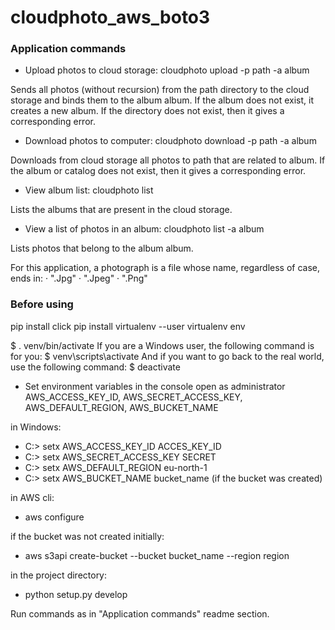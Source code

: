 # cloudphoto_aws_boto3

### Application commands 

* Upload photos to cloud storage: cloudphoto upload -p path -a album

Sends all photos (without recursion) from the path directory to the cloud storage and binds them to the album album. If the album does not exist, it creates a new album. If the directory does not exist, then it gives a corresponding error.

* Download photos to computer: cloudphoto download -p path -a album

Downloads from cloud storage all photos to path that are related to album. If the album or catalog does not exist, then it gives a corresponding error.

* View album list: cloudphoto list

Lists the albums that are present in the cloud storage.

* View a list of photos in an album: cloudphoto list -a album

Lists photos that belong to the album album.

For this application, a photograph is a file whose name, regardless of case, ends in:
· ".Jpg"
· ".Jpeg"
· ".Png"

### Before using

pip install click
pip install virtualenv --user
virtualenv env

$ . venv/bin/activate
If you are a Windows user, the following command is for you:
$ venv\scripts\activate
And if you want to go back to the real world, use the following command:
$ deactivate

- Set environment variables in the console open as administrator
AWS_ACCESS_KEY_ID, AWS_SECRET_ACCESS_KEY, AWS_DEFAULT_REGION, AWS_BUCKET_NAME

in Windows:

* C:\> setx AWS_ACCESS_KEY_ID ACCES_KEY_ID
* C:\> setx AWS_SECRET_ACCESS_KEY SECRET
* C:\> setx AWS_DEFAULT_REGION eu-north-1
* C:\> setx AWS_BUCKET_NAME bucket_name (if the bucket was created)

in AWS cli:

* aws configure 

if the bucket was not created initially:

* aws s3api create-bucket --bucket bucket_name --region region

in the project directory:

* python setup.py develop

Run commands as in  "Application commands" readme section.
